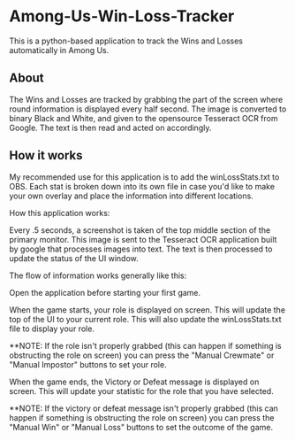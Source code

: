 # Among-Us-Win-Loss-Tracker

This is a python-based application to track the Wins and Losses automatically in Among Us.

## About

The Wins and Losses are tracked by grabbing the part of the screen where round information is displayed every half second. The image is converted to binary Black and White, and given to the opensource Tesseract OCR from Google. The text is then read and acted on accordingly.

## How it works

My recommended use for this application is to add the winLossStats.txt to OBS.
Each stat is broken down into its own file in case you'd like to make your own overlay and place the information into different locations.

How this application works:

Every .5 seconds, a screenshot is taken of the top middle section of the primary monitor.
This image is sent to the Tesseract OCR application built by google that processes images into text.
The text is then processed to update the status of the UI window.

The flow of information works generally like this:

Open the application before starting your first game.

When the game starts, your role is displayed on screen. This will update the top of the UI to your current role. This will also update the winLossStats.txt file to display your role.

**NOTE: If the role isn't properly grabbed (this can happen if something is obstructing the role on screen) you can press the "Manual Crewmate" or "Manual Impostor" buttons to set your role.

When the game ends, the Victory or Defeat message is displayed on screen. This will update your statistic for the role that you have selected.

**NOTE: If the victory or defeat message isn't properly grabbed (this can happen if something is obstructing the role on screen) you can press the "Manual Win" or "Manual Loss" buttons to set the outcome of the game.
